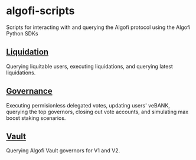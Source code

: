 # algofi-scripts
Scripts for interacting with and querying the Algofi protocol using the Algofi Python SDKs

## [Liquidation](https://github.com/Algofiorg/algofi-scripts/tree/main/liquidation)
Querying liquitable users, executing liquidations, and querying latest liquidations.

## [Governance](https://github.com/Algofiorg/algofi-scripts/tree/main/governance)
Executing permisionless delegated votes, updating users' veBANK, querying the top governors, closing out vote accounts, and simulating max boost staking scenarios.

## [Vault](https://github.com/Algofiorg/algofi-scripts/tree/main/vault)
Querying Algofi Vault governors for V1 and V2.
